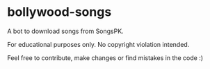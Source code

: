 bollywood-songs
===============

A bot to download songs from SongsPK.

For educational purposes only. No copyright violation intended.

Feel free to contribute, make changes or find mistakes in the code :)
